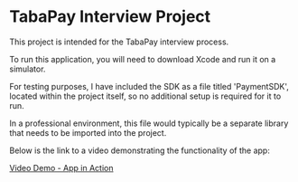 # TabaPay Interview Project

This project is intended for the TabaPay interview process.

To run this application, you will need to download Xcode and run it on a simulator.

For testing purposes, I have included the SDK as a file titled 'PaymentSDK', located within the project itself, so no additional setup is required for it to run.

In a professional environment, this file would typically be a separate library that needs to be imported into the project.

Below is the link to a video demonstrating the functionality of the app:

[Video Demo - App in Action](https://youtu.be/IfP34oHS2nc)
